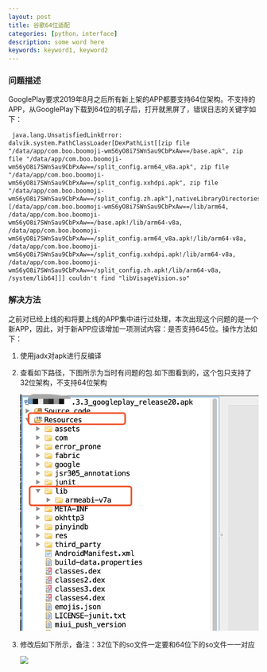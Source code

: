```yaml
---
layout: post
title: 谷歌64位适配
categories: [python，interface]
description: some word here
keywords: keyword1, keyword2
---
```


### 问题描述

GooglePlay要求2019年8月之后所有新上架的APP都要支持64位架构。不支持的APP，从GooglePlay下载到64位的机子后，打开就黑屏了，错误日志的关键字如下：

```
 java.lang.UnsatisfiedLinkError: dalvik.system.PathClassLoader[DexPathList[[zip file "/data/app/com.boo.boomoji-wmS6yO8i7SWnSau9CbPxAw==/base.apk", zip file "/data/app/com.boo.boomoji-wmS6yO8i7SWnSau9CbPxAw==/split_config.arm64_v8a.apk", zip file "/data/app/com.boo.boomoji-wmS6yO8i7SWnSau9CbPxAw==/split_config.xxhdpi.apk", zip file "/data/app/com.boo.boomoji-wmS6yO8i7SWnSau9CbPxAw==/split_config.zh.apk"],nativeLibraryDirectories=[/data/app/com.boo.boomoji-wmS6yO8i7SWnSau9CbPxAw==/lib/arm64, /data/app/com.boo.boomoji-wmS6yO8i7SWnSau9CbPxAw==/base.apk!/lib/arm64-v8a, /data/app/com.boo.boomoji-wmS6yO8i7SWnSau9CbPxAw==/split_config.arm64_v8a.apk!/lib/arm64-v8a, /data/app/com.boo.boomoji-wmS6yO8i7SWnSau9CbPxAw==/split_config.xxhdpi.apk!/lib/arm64-v8a, /data/app/com.boo.boomoji-wmS6yO8i7SWnSau9CbPxAw==/split_config.zh.apk!/lib/arm64-v8a, /system/lib64]]] couldn't find "libVisageVision.so"

```


### 解决方法

之前对已经上线的和将要上线的APP集中进行过处理，本次出现这个问题的是一个新APP，因此，对于新APP应该增加一项测试内容：是否支持645位。操作方法如下：

1. 使用jadx对apk进行反编译
2. 查看如下路径，下图所示为当时有问题的包.如下图看到的，这个包只支持了32位架构，不支持64位架构

    ![](/images/2019-11-25-1.png)

3. 修改后如下所示，备注：32位下的so文件一定要和64位下的so文件一一对应

    ![](/images/2019-11-25-2.png)




